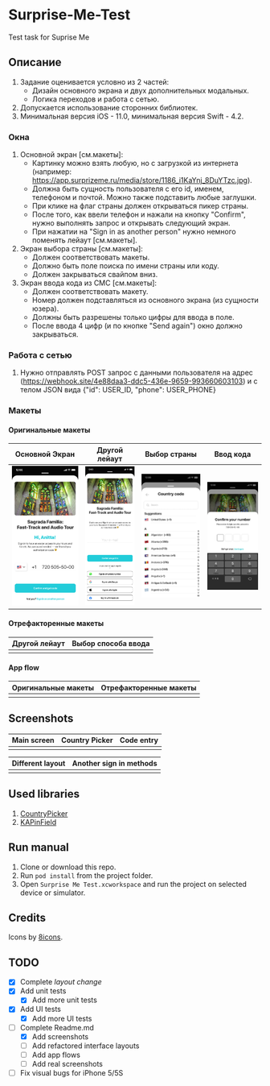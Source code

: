 # Surprise-Me-Test
Test task for Suprise Me

## Описание
 1. Задание оценивается условно из 2 частей:
    - Дизайн основного экрана и двух дополнительных модальных.
    - Логика переходов и работа с сетью.
 2. Допускается использование сторонних библиотек.
 3. Минимальная версия iOS - 11.0, минимальная версия Swift - 4.2.
 
### Окна
  1. Основной экран [см.макеты]:
     - Картинку можно взять любую, но с загрузкой из интернета (например: https://app.surprizeme.ru/media/store/1186_i1KaYnj_8DuYTzc.jpg).
     - Должна быть сущность пользователя с его id, именем, телефоном и почтой. Можно также подставить любые заглушки.
     - При клике на флаг страны должен открываться пикер страны.
     - После того, как ввели телефон и нажали на кнопку "Confirm", нужно выполнять запрос и открывать следующий экран.
     - При нажатии на "Sign in as another person" нужно немного поменять лейаут [см.макеты].
  2. Экран выбора страны [см.макеты]:
     - Должен соответствовать макеты.
     - Должно быть поле поиска по имени страны или коду.
     - Должен закрываться свайпом вниз.
  3. Экран ввода кода из СМС [см.макеты]:
     - Должен соответствовать макету.
     - Номер должен подставляться из основного экрана (из сущности юзера).
     - Должны быть разрешены только цифры для ввода в поле.
     - После ввода 4 цифр (и по кнопке "Send again") окно должно закрываться.

### Работа с сетью
  1. Нужно отправлять POST запрос с данными пользователя на адрес (https://webhook.site/4e88daa3-ddc5-436e-9659-993660603103) и с телом JSON вида {"id": USER_ID, "phone": USER_PHONE}

### Макеты
#### Оригинальные макеты
| Основной Экран | Другой лейаут | Выбор страны | Ввод кода |
| --- | --- | --- | --- |
| ![Main screen](https://github.com/un0dvendig/Surprise-Me-Test/blob/assets/1%20step%402x.jpg) | ![Different layout](https://github.com/un0dvendig/Surprise-Me-Test/blob/assets/not%20you%20sign%20in%20email%402x.jpg) | ![Country picker](https://github.com/un0dvendig/Surprise-Me-Test/blob/assets/country%20code%402x.jpg) | ![Code entry](https://github.com/un0dvendig/Surprise-Me-Test/blob/assets/Code%402x.jpg) |

#### Отрефакторенные макеты
| Другой лейаут | Выбор способа ввода |
| --- | --- |
|  |  |

#### App flow
| Оригинальные макеты | Отрефакторенные макеты |
| --- | --- |
|  |  |

## Screenshots
| Main screen | Country Picker | Code entry |
| --- | --- | --- | 
|  |  |  | 

| Different layout | Another sign in methods |
| --- | --- |
|  |  |

## Used libraries
  1. [CountryPicker](https://github.com/SURYAKANTSHARMA/CountryPicker)
  2. [KAPinField](https://github.com/kirualex/KAPinField)

## Run manual
 1. Clone or download this repo.
 2. Run `pod install` from the project folder.
 3. Open `Surprise Me Test.xcworkspace` and run the project on selected device or simulator.
 
 ## Credits
 Icons by [8icons](https://icons8.com).
 
 ## TODO
  - [X] Complete *layout change*
  - [X] Add unit tests
     - [X] Add more unit tests
  - [X] Add UI tests
     - [X] Add more UI tests
  - [ ] Complete Readme.md
     - [X] Add screenshots
     - [ ] Add refactored interface layouts
     - [ ] Add app flows
     - [ ] Add real screenshots
  - [ ] Fix visual bugs for iPhone 5/5S
